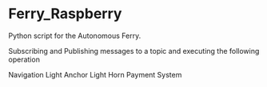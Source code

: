 # Ferry_Raspberry
Python script for the Autonomous Ferry.

Subscribing and Publishing messages to a topic and executing the following operation

Navigation Light
Anchor Light
Horn
Payment System
